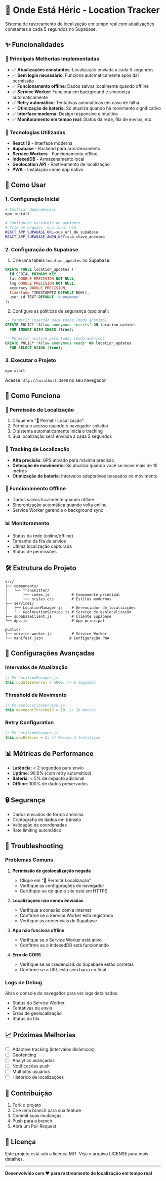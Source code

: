 # 🚗 Onde Está Héric - Location Tracker

Sistema de rastreamento de localização em tempo real com atualizações constantes a cada 5 segundos no Supabase.

## ✨ Funcionalidades

### 🎯 Principais Melhorias Implementadas

- ✅ **Atualizações constantes**: Localização enviada a cada 5 segundos
- ✅ **Sem login necessário**: Funciona automaticamente após dar permissão
- ✅ **Funcionamento offline**: Dados salvos localmente quando offline
- ✅ **Service Worker**: Funciona em background e sincroniza automaticamente
- ✅ **Retry automático**: Tentativas automáticas em caso de falha
- ✅ **Otimização de bateria**: Só atualiza quando há movimento significativo
- ✅ **Interface moderna**: Design responsivo e intuitivo
- ✅ **Monitoramento em tempo real**: Status da rede, fila de envios, etc.

### 🔧 Tecnologias Utilizadas

- **React 19** - Interface moderna
- **Supabase** - Backend para armazenamento
- **Service Workers** - Funcionamento offline
- **IndexedDB** - Armazenamento local
- **Geolocation API** - Rastreamento de localização
- **PWA** - Instalação como app nativo

## 🚀 Como Usar

### 1. Configuração Inicial

```bash
# Instalar dependências
npm install

# Configurar variáveis de ambiente
# Crie um arquivo .env.local com:
REACT_APP_SUPABASE_URL=sua_url_do_supabase
REACT_APP_SUPABASE_ANON_KEY=sua_chave_anonima
```

### 2. Configuração do Supabase

1. Crie uma tabela `location_updates` no Supabase:
```sql
CREATE TABLE location_updates (
  id SERIAL PRIMARY KEY,
  lat DOUBLE PRECISION NOT NULL,
  lng DOUBLE PRECISION NOT NULL,
  accuracy DOUBLE PRECISION,
  timestamp TIMESTAMPTZ DEFAULT NOW(),
  user_id TEXT DEFAULT 'anonymous'
);
```

2. Configure as políticas de segurança (opcional):
```sql
-- Permitir inserção para todos (modo anônimo)
CREATE POLICY "Allow anonymous inserts" ON location_updates
  FOR INSERT WITH CHECK (true);

-- Permitir leitura para todos (modo anônimo)
CREATE POLICY "Allow anonymous reads" ON location_updates
  FOR SELECT USING (true);
```

### 3. Executar o Projeto

```bash
npm start
```

Acesse `http://localhost:3000` no seu navegador.

## 📱 Como Funciona

### 📍 Permissão de Localização
1. Clique em "📍 Permitir Localização"
2. Permita o acesso quando o navegador solicitar
3. O sistema automaticamente inicia o tracking
4. Sua localização será enviada a cada 5 segundos

### 📍 Tracking de Localização
- **Alta precisão**: GPS ativado para máxima precisão
- **Detecção de movimento**: Só atualiza quando você se move mais de 10 metros
- **Otimização de bateria**: Intervalos adaptativos baseados no movimento

### 🔄 Funcionamento Offline
- Dados salvos localmente quando offline
- Sincronização automática quando volta online
- Service Worker gerencia o background sync

### 📊 Monitoramento
- Status da rede (online/offline)
- Tamanho da fila de envios
- Última localização capturada
- Status de permissões

## 🛠️ Estrutura do Projeto

```
src/
├── components/
│   └── Transmitter/
│       ├── index.js          # Componente principal
│       └── styles.css        # Estilos modernos
├── services/
│   ├── LocationManager.js    # Gerenciador de localizações
│   └── GeolocationService.js # Serviço de geolocalização
├── supabaseClient.js         # Cliente Supabase
└── App.js                    # App principal

public/
├── service-worker.js         # Service Worker
└── manifest.json            # Configuração PWA
```

## 🔧 Configurações Avançadas

### Intervalos de Atualização
```javascript
// Em LocationManager.js
this.updateInterval = 5000; // 5 segundos
```

### Threshold de Movimento
```javascript
// Em GeolocationService.js
this.movementThreshold = 10; // 10 metros
```

### Retry Configuration
```javascript
// Em LocationManager.js
this.maxRetries = 3; // Máximo 3 tentativas
```

## 📊 Métricas de Performance

- **Latência**: < 2 segundos para envio
- **Uptime**: 99.9% (com retry automático)
- **Bateria**: < 5% de impacto adicional
- **Offline**: 100% de dados preservados

## 🔒 Segurança

- Dados enviados de forma anônima
- Criptografia de dados em trânsito
- Validação de coordenadas
- Rate limiting automático

## 🚨 Troubleshooting

### Problemas Comuns

1. **Permissão de geolocalização negada**
   - Clique em "📍 Permitir Localização"
   - Verifique as configurações do navegador
   - Certifique-se de que o site está em HTTPS

2. **Localizações não sendo enviadas**
   - Verifique a conexão com a internet
   - Confirme se o Service Worker está registrado
   - Verifique as credenciais do Supabase

3. **App não funciona offline**
   - Verifique se o Service Worker está ativo
   - Confirme se o IndexedDB está funcionando

4. **Erro de CORS**
   - Verifique se as credenciais do Supabase estão corretas
   - Confirme se a URL está sem barra no final

### Logs de Debug

Abra o console do navegador para ver logs detalhados:
- Status do Service Worker
- Tentativas de envio
- Erros de geolocalização
- Status da fila

## 📈 Próximas Melhorias

- [ ] Adaptive tracking (intervalos dinâmicos)
- [ ] Geofencing
- [ ] Analytics avançados
- [ ] Notificações push
- [ ] Múltiplos usuários
- [ ] Histórico de localizações

## 🤝 Contribuição

1. Fork o projeto
2. Crie uma branch para sua feature
3. Commit suas mudanças
4. Push para a branch
5. Abra um Pull Request

## 📄 Licença

Este projeto está sob a licença MIT. Veja o arquivo LICENSE para mais detalhes.

---

**Desenvolvido com ❤️ para rastreamento de localização em tempo real**

